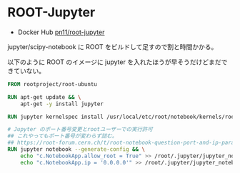 # ROOT-Jupyter

- Docker Hub [pn11/root-jupyter](https://hub.docker.com/r/pn11/root-jupyter)

jupyter/scipy-notebook に ROOT をビルドして足すので割と時間かかる。

以下のように ROOT のイメージに jupyter を入れたほうが早そうだけどまだできていない。

```Dockerfile
FROM rootproject/root-ubuntu

RUN apt-get update && \
    apt-get -y install jupyter

RUN jupyter kernelspec install /usr/local/etc/root/notebook/kernels/root/

# Jupyter のポート番号変更とrootユーザーでの実行許可
## これやってもポート番号が変わらず詰む。
## https://root-forum.cern.ch/t/root-notebook-question-port-and-ip-parameter/29617
RUN jupyter notebook --generate-config && \
    echo "c.NotebookApp.allow_root = True" >> /root/.jupyter/jupyter_notebook_config.py  && \
    echo "c.NotebookApp.ip = '0.0.0.0'" >> /root/.jupyter/jupyter_notebook_config.py

